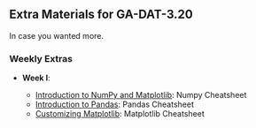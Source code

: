## Extra Materials for GA-DAT-3.20

In case you wanted more.

### Weekly Extras

- **Week I**:

  - [Introduction to NumPy and Matplotlib](): Numpy Cheatsheet
  - [Introduction to Pandas](): Pandas Cheatsheet
  - [Customizing Matplotlib](): Matplotlib Cheatsheet
